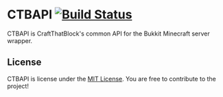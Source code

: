 # CTBAPI [![Build Status](https://travis-ci.org/CraftThatBlock/CTBAPI.svg?branch=master)](https://travis-ci.org/CraftThatBlock/CTBAPI)
CTBAPI is CraftThatBlock's common API for the Bukkit Minecraft server wrapper.

## License
CTBAPI is license under the [MIT License](http://opensource.org/licenses/MIT). You are free to contribute to the project!


